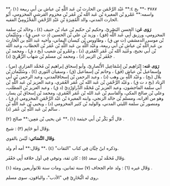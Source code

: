 ٣٧٨٧ -** بخ ٤:** عَبْد الرَّحْمَن بن الحارث بْن عَبد اللَّهِ بْن عياش بن أَبي ربيعة (١) ،** واسمه:** عَمْرو بْن المغيرة بْن عَبد الله بْن عُمَر بْن مخزوم القرشي المخزومي، أَبُو الحارث المدني، والد الْمُغِيرَةِ بْنِ عَبْدِ الرَّحْمَنِ الْمَخْزُومِيِّ الفقيه.

**رَوَى عَن:** الحسن البَصْرِيّ، وحكيم بْن حكيم بْن عباد بْن حنيف (٤) ، وخالد بْن سلمة المخزومي، ورزيق أَبِي عَبد اللَّه (فق) ، وزيد بْن علي بْن الحسين (د ت عس ق) ، وسُلَيْمان بْن موسى الدمشقي (ت س ق) ، وطاووس بْن كيسان اليماني، وأخيه عَبد اللَّهِ بن الْحَارِث بن عَبد اللَّهِ بْن عياش بْن أَبي ربيعة، وعَبْد اللَّهِ بن عَبد اللَّهِ بْن عُمَر بْن الخطاب، وعبد الله بْن أَبي نجيح، وعُبَيد الله بْن عُمَر العُمَري (د) ، وعَمْرو بْن شعيب (بخ د ق) ، ومحمد بْن جَعْفَر بْن الزبير (د) ، ومحمد بْن مسلم بْن شهاب الزُّهْرِيّ (د) .

**رَوَى عَنه:** إِبْرَاهِيم بْن إِسْمَاعِيل الأَنْصارِيّ، وأبو إسحاق إبراهيم بْن مُحَمَّد الفزاري (س) ، وإسماعيل بْن عياش (فق) ، وحاتم بْن إسماعيل (ق) ، وسفيان الثوري (٤) ، وسُلَيْمان بْن بلال (بخ) ، وعَبْد اللَّهِ بن وهب (د) ، وعبد الرحمن بْن إسحاقالمدني، وعبد الرحمن بْن أَبي الزناد (بخ د ت ق) ، وعَبْد الرَّحْمَنِ بْن عَبد الله بْن عُمَر العُمَري، وعبد العزيز بْن عَبد اللَّهِ بْن أَبي سلمة الماجشون، وعبد العزيز بْن مُحَمَّد الدَّراوَرْدِيّ (د ق) ، وعبد العزيز بْن المطلب، وعلي بْن صالح المكي، والقاسم بْن عَبد الله بْن عُمَر العُمَري، ومحمد بْن إسحاق بْن يسار، وهو من أقرانه، ومسلم بْن خالد الزنجي، وابنه المغيرة بْن عَبْد الرَّحْمَنِ المخزومي (د ق) ، ومنصور بْن سلمة الليثي المدني، والوليد بْن كثير المخزومي (د) ، ويحيى بْن عَبد اللَّهِ بْن سالم بْن عَبد اللَّهِ بْن عُمَر (د) .

قال أَبُو بَكْر بْن أَبي خيثمة (١) ،** عَن يحيى بْن مَعِين:** صالح (٢) .

وَقَال أبو حَاتِم (٣) : شيخ.

**وَقَال النَّسَائي:** لَيْسَ بالقوي.

وذكره ابنُ حِبَّان فِي كتاب "الثقات" (٤) ،** وَقَال:** أمه أم ولد.

وَقَال مُحَمَّد بْن سعد (٥) : كان ثقة، وتوفي فِي أول خلافة أَبِي جَعْفَر.

وَقَال غيره (٦) : ولد عام الجحاف (٧) سنة ثمانين، ومات سنة ثلاثوأربعين ومئة (١) .

روى له الْبُخَارِيّ فِي "الأدب"، والباقون، سوى مسلم.